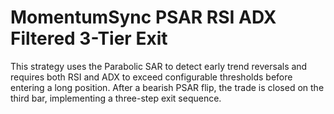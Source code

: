 # MomentumSync PSAR RSI ADX Filtered 3-Tier Exit

This strategy uses the Parabolic SAR to detect early trend reversals and requires both RSI and ADX to exceed configurable thresholds before entering a long position. After a bearish PSAR flip, the trade is closed on the third bar, implementing a three-step exit sequence.
